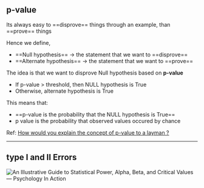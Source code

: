 p-value
---
Its always easy to ==disprove== things through an example, than ==prove== things

Hence we define, 
- ==Null hypothesis== -> the statement that we want to ==disprove==
- ==Alternate hypothesis== -> the statement that we want to ==prove==

The idea is that we want to disprove Null hypothesis based on **p-value**
- If p-value > threshold, then NULL hypothesis is True
- Otherwise, alternate hypothesis is True

This means that:
- ==p-value is the probability that the NULL hypothesis is True==
- p value is the probability that observed values occured by chance

Ref:
[How would you explain the concept of p-value to a layman ?](https://thedatamonk.com/question/how-would-you-explain-the-concept-of-p-value-to-a-layman/)


---
type I and II Errors
---

![An Illustrative Guide to Statistical Power, Alpha, Beta, and Critical  Values — Psychology In Action](https://images.squarespace-cdn.com/content/v1/591e58f72994cab66b93f891/1495241679756-N45YXM495Q81FFSSE55I/Essoe-PowerAlpha9.png)